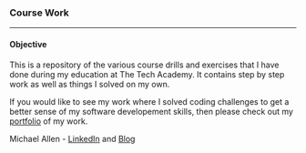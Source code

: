### Course Work
***
#### Objective
This is a repository of the various course drills and exercises that I have done during my education at The Tech Academy. It contains step by step work as well as things I solved on my own. 

If you would like to see my work where I solved coding challenges to get a better sense of my software developement skills, then please check out my [portfolio](https://github.com/mrmichaelgallen/Portfolio-for-MichaelAllen) of my work. 

Michael Allen - [LinkedIn](https://www.linkedin.com/in/mrmichaelgallen) and [Blog](http://mrmichaelgallen.com/)
